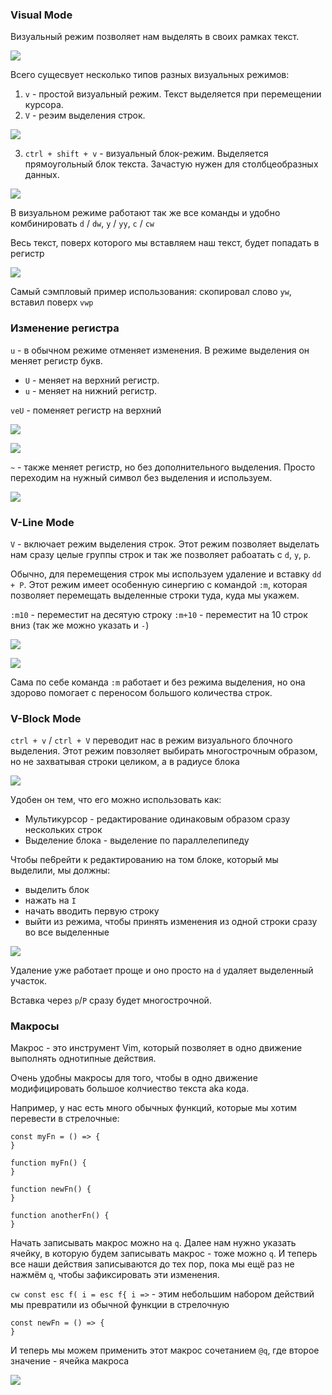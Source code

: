 
### Visual Mode

Визуальный режим позволяет нам выделять в своих рамках текст.

![](../_png/Pasted%20image%2020240915182231.png)

Всего сущесвует несколько типов разных визуальных режимов:

1. `v` - простой визуальный режим. Текст выделяется при перемещении курсора.
2. `V` - реэим выделения строк.

![](_png/Pasted%20image%2020240918200418.png)

3. `ctrl + shift + v` - визуальный блок-режим. Выделяется прямоугольный блок текста. Зачастую нужен для столбцеобразных данных.

![](_png/Pasted%20image%2020240918200848.png)

В визуальном режиме работают так же все команды и удобно комбинировать `d` / `dw`, `y` / `yy`, `c` / `cw`

Весь текст, поверх которого мы вставляем наш текст, будет попадать в регистр

![](_png/Pasted%20image%2020240918200710.png)

Самый сэмпловый пример использования: скопировал слово `yw`, вставил поверх `vwp`

### Изменение регистра

`u` - в обычном режиме отменяет изменения. В режиме выделения он меняет регистр букв.

- `U` - меняет на верхний регистр.
- `u` - меняет на нижний регистр.

`veU` - поменяет регистр на верхний

![](_png/Pasted%20image%2020240918202826.png)

![](_png/Pasted%20image%2020240918202821.png)

`~` - также меняет регистр, но без дополнительного выделения. Просто переходим на нужный символ без выделения и используем.

![](_png/Pasted%20image%2020240918203235.png)

### V-Line Mode

`V` - включает режим выделения строк. Этот режим позволяет выделать нам сразу целые группы строк и так же позволяет рабоатать с `d`, `y`, `p`. 

Обычно, для перемещения строк мы используем удаление и вставку `dd + P`. Этот режим имеет особенную синергию с командой `:m`, которая позволяет перемещать выделенные строки туда, куда мы укажем.

`:m10` - переместит на десятую строку
`:m+10` - переместит на 10 строк вниз (так же можно указать и `-`)

![](_png/Pasted%20image%2020240918204231.png)

![](_png/Pasted%20image%2020240918204226.png)

Сама по себе команда `:m` работает и без режима выделения, но она здорово помогает с переносом большого количества строк.

### V-Block Mode

`ctrl + v` / `ctrl + V` переводит нас в режим визуального блочного выделения. Этот режим повзоляет выбирать многострочным образом, но не захватывая строки целиком, а в радиусе блока

![](_png/Pasted%20image%2020240919202150.png)

Удобен он тем, что его можно использовать как:
- Мультикурсор - редактирование одинаковым образом сразу нескольких строк
- Выделение блока - выделение по параллелепипеду

Чтобы пе6рейти к редактированию на том блоке, который мы выделили, мы должны:
- выделить блок
- нажать на `I`
- начать вводить первую строку
- выйти из режима, чтобы принять изменения из одной строки сразу во все выделенные

![](_png/Pasted%20image%2020240919202544.png)

Удаление уже работает проще и оно просто на `d` удаляет выделенный участок. 

Вставка через `p`/`P` сразу будет многострочной.

### Макросы

Макрос - это инструмент Vim, который позволяет в одно движение выполнять однотипные действия.

Очень удобны макросы для того, чтобы в одно движение модифицировать большое колчиество текста aka кода.

Например, у нас есть много обычных функций, которые мы хотим перевести в стрелочные:

```TS
const myFn = () => {
}

function myFn() {
}

function newFn() {
}

function anotherFn() {
}
```

Начать записывать макрос можно на `q`. Далее нам нужно указать ячейку, в которую будем записывать макрос - тоже можно `q`. И теперь все наши действия записываются до тех пор, пока мы ещё раз не нажмём `q`, чтобы зафиксировать эти изменения.

`cw const esc f( i = esc f{ i =>` - этим небольшим набором действий мы превратили из обычной функции в стрелочную

```TS
const newFn = () => {
}
```

И теперь мы можем применить этот макрос сочетанием `@q`, где второе значение - ячейка макроса

![](_png/Pasted%20image%2020240919204630.png)
